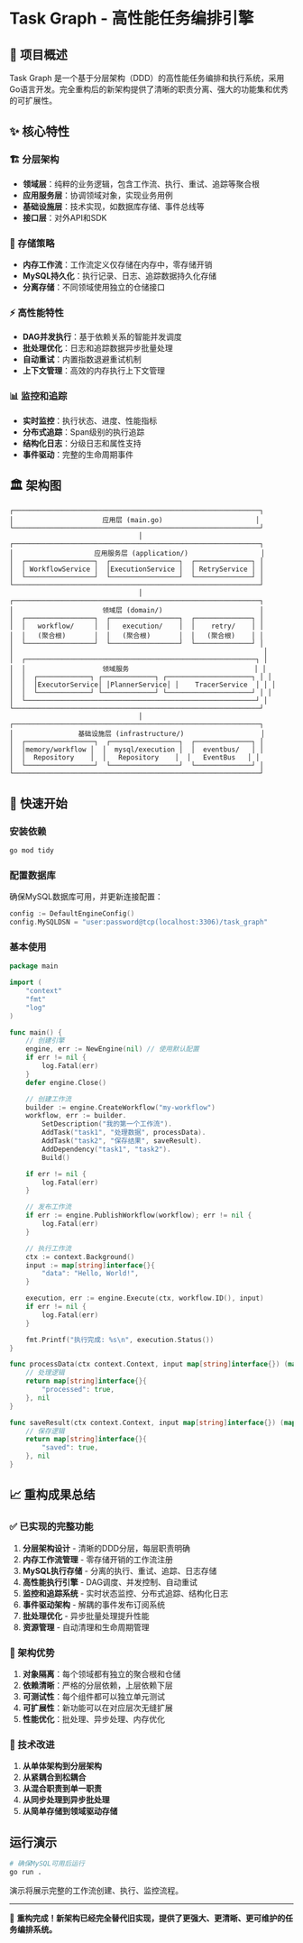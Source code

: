 # Task Graph - 高性能任务编排引擎

## 🚀 项目概述

Task Graph 是一个基于分层架构（DDD）的高性能任务编排和执行系统，采用Go语言开发。完全重构后的新架构提供了清晰的职责分离、强大的功能集和优秀的可扩展性。

## ✨ 核心特性

### 🏗️ 分层架构
- **领域层**：纯粹的业务逻辑，包含工作流、执行、重试、追踪等聚合根
- **应用服务层**：协调领域对象，实现业务用例
- **基础设施层**：技术实现，如数据库存储、事件总线等
- **接口层**：对外API和SDK

### 💾 存储策略
- **内存工作流**：工作流定义仅存储在内存中，零存储开销
- **MySQL持久化**：执行记录、日志、追踪数据持久化存储
- **分离存储**：不同领域使用独立的仓储接口

### ⚡ 高性能特性
- **DAG并发执行**：基于依赖关系的智能并发调度
- **批处理优化**：日志和追踪数据异步批量处理
- **自动重试**：内置指数退避重试机制
- **上下文管理**：高效的内存执行上下文管理

### 📊 监控和追踪
- **实时监控**：执行状态、进度、性能指标
- **分布式追踪**：Span级别的执行追踪
- **结构化日志**：分级日志和属性支持
- **事件驱动**：完整的生命周期事件

## 🏛️ 架构图

```
┌─────────────────────────────────────────────────────────────┐
│                      应用层 (main.go)                       │
└─────────────────────────────────────────────────────────────┘
                                │
┌─────────────────────────────────────────────────────────────┐
│                    应用服务层 (application/)                  │
│  ┌─────────────────┐  ┌─────────────────┐  ┌──────────────┐ │
│  │ WorkflowService │  │ExecutionService │  │ RetryService │ │
│  └─────────────────┘  └─────────────────┘  └──────────────┘ │
└─────────────────────────────────────────────────────────────┘
                                │
┌─────────────────────────────────────────────────────────────┐
│                      领域层 (domain/)                        │
│  ┌─────────────────┐  ┌─────────────────┐  ┌──────────────┐ │
│  │   workflow/     │  │   execution/    │  │    retry/    │ │
│  │   (聚合根)       │  │   (聚合根)       │  │   (聚合根)    │ │
│  └─────────────────┘  └─────────────────┘  └──────────────┘ │
│                                                              │
│  ┌─────────────────────────────────────────────────────────┐ │
│  │                   领域服务                               │ │
│  │  ┌─────────────┐ ┌─────────────┐ ┌─────────────────────┐ │ │
│  │  │ExecutorService│ │PlannerService│ │    TracerService  │ │ │
│  │  └─────────────┘ └─────────────┘ └─────────────────────┘ │ │
│  └─────────────────────────────────────────────────────────┘ │
└─────────────────────────────────────────────────────────────┘
                                │
┌─────────────────────────────────────────────────────────────┐
│                基础设施层 (infrastructure/)                   │
│  ┌─────────────────┐  ┌─────────────────┐  ┌──────────────┐ │
│  │memory/workflow │  │  mysql/execution │  │  eventbus/   │ │
│  │  Repository    │  │   Repository    │  │   EventBus   │ │
│  └─────────────────┘  └─────────────────┘  └──────────────┘ │
└─────────────────────────────────────────────────────────────┘
```

## 🚀 快速开始

### 安装依赖

```bash
go mod tidy
```

### 配置数据库

确保MySQL数据库可用，并更新连接配置：

```go
config := DefaultEngineConfig()
config.MySQLDSN = "user:password@tcp(localhost:3306)/task_graph"
```

### 基本使用

```go
package main

import (
    "context"
    "fmt"
    "log"
)

func main() {
    // 创建引擎
    engine, err := NewEngine(nil) // 使用默认配置
    if err != nil {
        log.Fatal(err)
    }
    defer engine.Close()

    // 创建工作流
    builder := engine.CreateWorkflow("my-workflow")
    workflow, err := builder.
        SetDescription("我的第一个工作流").
        AddTask("task1", "处理数据", processData).
        AddTask("task2", "保存结果", saveResult).
        AddDependency("task1", "task2").
        Build()

    if err != nil {
        log.Fatal(err)
    }

    // 发布工作流
    if err := engine.PublishWorkflow(workflow); err != nil {
        log.Fatal(err)
    }

    // 执行工作流
    ctx := context.Background()
    input := map[string]interface{}{
        "data": "Hello, World!",
    }

    execution, err := engine.Execute(ctx, workflow.ID(), input)
    if err != nil {
        log.Fatal(err)
    }

    fmt.Printf("执行完成: %s\n", execution.Status())
}

func processData(ctx context.Context, input map[string]interface{}) (map[string]interface{}, error) {
    // 处理逻辑
    return map[string]interface{}{
        "processed": true,
    }, nil
}

func saveResult(ctx context.Context, input map[string]interface{}) (map[string]interface{}, error) {
    // 保存逻辑
    return map[string]interface{}{
        "saved": true,
    }, nil
}
```

## 📈 重构成果总结

### ✅ 已实现的完整功能

1. **分层架构设计** - 清晰的DDD分层，每层职责明确
2. **内存工作流管理** - 零存储开销的工作流注册
3. **MySQL执行存储** - 分离的执行、重试、追踪、日志存储
4. **高性能执行引擎** - DAG调度、并发控制、自动重试
5. **监控和追踪系统** - 实时状态监控、分布式追踪、结构化日志
6. **事件驱动架构** - 解耦的事件发布订阅系统
7. **批处理优化** - 异步批量处理提升性能
8. **资源管理** - 自动清理和生命周期管理

### 🎯 架构优势

1. **对象隔离**：每个领域都有独立的聚合根和仓储
2. **依赖清晰**：严格的分层依赖，上层依赖下层
3. **可测试性**：每个组件都可以独立单元测试
4. **可扩展性**：新功能可以在对应层次无缝扩展
5. **性能优化**：批处理、异步处理、内存优化

### 🔧 技术改进

1. **从单体架构到分层架构**
2. **从紧耦合到松耦合**
3. **从混合职责到单一职责**
4. **从同步处理到异步批处理**
5. **从简单存储到领域驱动存储**

## 运行演示

```bash
# 确保MySQL可用后运行
go run .
```

演示将展示完整的工作流创建、执行、监控流程。

---

🎉 **重构完成！新架构已经完全替代旧实现，提供了更强大、更清晰、更可维护的任务编排系统。**
